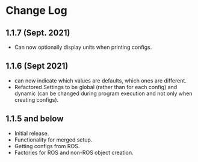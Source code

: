 # Change Log

## 1.1.7 (Sept. 2021)
* Can now optionally display units when printing configs.

## 1.1.6 (Sept 2021)
* can now indicate which values are defaults, which ones are different.
* Refactored Settings to be global (rather than for each config) and dynamic (can be changed during program execution and not only when creating configs).

## 1.1.5 and below
* Initial release.
* Functionality for merged setup.
* Getting configs from ROS.
* Factories for ROS and non-ROS object creation.
